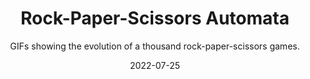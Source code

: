 ---
date: "2022-07-25"
draft: false
excerpt: "In this piece, there is a grid of pixels, each one with color representing one of rock, paper, or scissors. When pixels are mostly surrounded by a color beating their color, they switch (so rock mostly surrounded by paper becomes paper, for example). The system evolves but never settles, as waves of rock, paper, and scissors cross the screen. With the right color choices, the result is striking."
subtitle: "GIFs showing the evolution of a thousand rock-paper-scissors games."
title: Rock-Paper-Scissors Automata
weight: 1
---